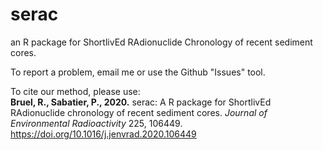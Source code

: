 # serac
an R package for ShortlivEd RAdionuclide Chronology of recent sediment cores.


To report a problem, email me or use the Github "Issues" tool.


To cite our method, please use:  
<b>Bruel, R., Sabatier, P., 2020.</b> serac: A R package for ShortlivEd RAdionuclide chronology of recent sediment cores. <i>Journal of Environmental Radioactivity</i> 225, 106449. https://doi.org/10.1016/j.jenvrad.2020.106449
